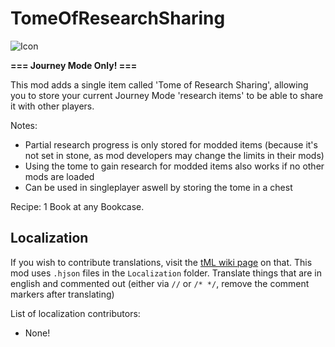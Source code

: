 # TomeOfResearchSharing

![Icon](https://raw.githubusercontent.com/direwolf420/TomeOfResearchSharing/master/icon.png)

**=== Journey Mode Only! ===**

This mod adds a single item called 'Tome of Research Sharing', allowing you to store your current Journey Mode 'research items' to be able to share it with other players.

Notes:
* Partial research progress is only stored for modded items (because it's not set in stone, as mod developers may change the limits in their mods)
* Using the tome to gain research for modded items also works if no other mods are loaded
* Can be used in singleplayer aswell by storing the tome in a chest

Recipe: 1 Book at any Bookcase.

## Localization
If you wish to contribute translations, visit the [tML wiki page](https://github.com/tModLoader/tModLoader/wiki/Localization) on that.
This mod uses `.hjson` files in the `Localization` folder.
Translate things that are in english and commented out (either via `//` or `/* */`, remove the comment markers after translating)

List of localization contributors:
* None!
